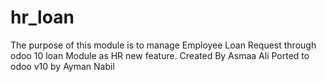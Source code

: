 # hr_loan
The purpose of this module is to manage Employee Loan Request through odoo 10 loan Module as HR new feature. 
Created By Asmaa Ali
Ported to odoo v10 by Ayman Nabil
